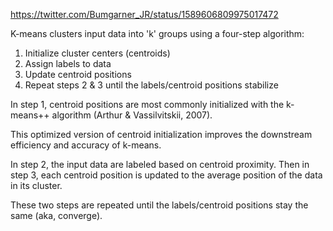https://twitter.com/Bumgarner_JR/status/1589606809975017472

K-means clusters input data into 'k' groups using a four-step algorithm:
1. Initialize cluster centers (centroids)
2. Assign labels to data
3. Update centroid positions
4. Repeat steps 2 & 3 until the labels/centroid positions stabilize 

In step 1, centroid positions are most commonly initialized with the k-means++ algorithm (Arthur & Vassilvitskii, 2007). 

This optimized version of centroid initialization improves the downstream efficiency and accuracy of k-means.


In step 2, the input data are labeled based on centroid proximity. Then in step 3, each centroid position is updated to the average position of the data in its cluster.

These two steps are repeated until the labels/centroid positions stay the same (aka, converge).